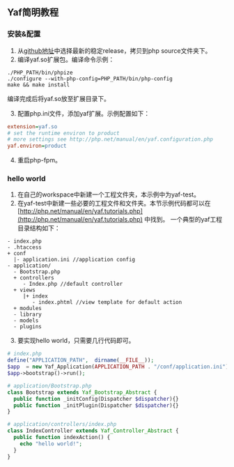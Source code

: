 ## Yaf简明教程
### 安装&配置
1. 从[github地址](https://github.com/laruence/yaf/releases)中选择最新的稳定release，拷贝到php source文件夹下。
2. 编译yaf.so扩展包。编译命令示例：
```shell
./PHP_PATH/bin/phpize
./configure --with-php-config=PHP_PATH/bin/php-config
make && make install
```
编译完成后将yaf.so放至扩展目录下。

3. 配置php.ini文件，添加yaf扩展。示例配置如下：
```ini
extension=yaf.so
# set the runtime environ to product
# more settings see http://php.net/manual/en/yaf.configuration.php
yaf.environ=product
```

4. 重启php-fpm。
### hello world
1. 在自己的workspace中新建一个工程文件夹，本示例中为yaf-test。
2. 在yaf-test中新建一些必要的工程文件和文件夹。本节示例代码都可以在[http://php.net/manual/en/yaf.tutorials.php](http://php.net/manual/en/yaf.tutorials.php) 中找到。
一个典型的yaf工程目录结构如下：
```text
- index.php 
- .htaccess 
+ conf
  |- application.ini //application config
- application/
  - Bootstrap.php   
  + controllers
     - Index.php //default controller
  + views    
     |+ index   
        - index.phtml //view template for default action
  + modules 
  - library
  - models  
  - plugins
```
3. 要实现hello world，只需要几行代码即可。
```php
# index.php
define("APPLICATION_PATH",  dirname(__FILE__));
$app  = new Yaf_Application(APPLICATION_PATH . "/conf/application.ini");
$app->bootstrap()->run();
```
```php
# application/Bootstrap.php
class Bootstrap extends Yaf_Bootstrap_Abstract {
  public function _initConfig(Dispatcher $dispatcher){}
  public function _initPlugin(Dispatcher $dispatcher){}
}
```
```php
# application/controllers/index.php
class IndexController extends Yaf_Controller_Abstract {
  public function indexAction() {
    echo "hello world!";
  }
}
```
